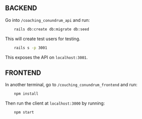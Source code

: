 ## BACKEND

Go into `/coaching_conundrum_api` and run:

```bash
    rails db:create db:migrate db:seed
```

This will create test users for testing.

```bash
    rails s -p 3001
```

This exposes the API on `localhost:3001`. 


## FRONTEND

In another terminal, go to `/couching_conundrum_frontend` and run:

```bash
    npm install
```

Then run the client at `localhost:3000` by running:

```bash
    npm start
```